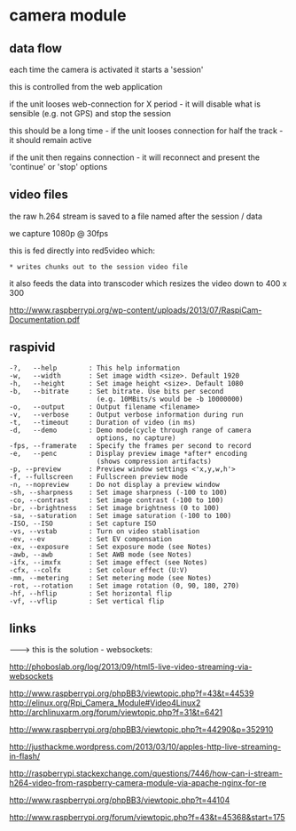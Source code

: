 # camera module

## data flow

each time the camera is activated it starts a 'session'

this is controlled from the web application

if the unit looses web-connection for X period - it will disable what is sensible (e.g. not GPS) and stop the session

this should be a long time - if the unit looses connection for half the track - it should remain active

if the unit then regains connection - it will reconnect and present the 'continue' or 'stop' options

## video files

the raw h.264 stream is saved to a file named after the session / data

we capture 1080p @ 30fps

this is fed directly into red5video which:

	* writes chunks out to the session video file
	

it also feeds the data into transcoder which resizes the video down to 400 x 300



http://www.raspberrypi.org/wp-content/uploads/2013/07/RaspiCam-Documentation.pdf

## raspivid 


```
-?,   --help        : This help information
-w,   --width       : Set image width <size>. Default 1920
-h,   --height      : Set image height <size>. Default 1080
-b,   --bitrate     : Set bitrate. Use bits per second
                      (e.g. 10MBits/s would be -b 10000000)
-o,   --output      : Output filename <filename>
-v,   --verbose     : Output verbose information during run
-t,   --timeout     : Duration of video (in ms)
-d,   --demo        : Demo mode(cycle through range of camera
                      options, no capture)
-fps, --framerate   : Specify the frames per second to record
-e,   --penc        : Display preview image *after* encoding
                      (shows compression artifacts)
-p, --preview       : Preview window settings <'x,y,w,h'>
-f, --fullscreen    : Fullscreen preview mode
-n, --nopreview     : Do not display a preview window
-sh, --sharpness    : Set image sharpness (-100 to 100)
-co, --contrast     : Set image contrast (-100 to 100)
-br, --brightness   : Set image brightness (0 to 100)
-sa, --saturation   : Set image saturation (-100 to 100)
-ISO, --ISO         : Set capture ISO
-vs, --vstab        : Turn on video stablisation
-ev, --ev           : Set EV compensation
-ex, --exposure     : Set exposure mode (see Notes)
-awb, --awb         : Set AWB mode (see Notes)
-ifx, --imxfx       : Set image effect (see Notes)
-cfx, --colfx       : Set colour effect (U:V)
-mm, --metering     : Set metering mode (see Notes)
-rot, --rotation    : Set image rotation (0, 90, 180, 270)
-hf, --hflip        : Set horizontal flip
-vf, --vflip        : Set vertical flip
```

## links

---> this is the solution - websockets:

http://phoboslab.org/log/2013/09/html5-live-video-streaming-via-websockets



http://www.raspberrypi.org/phpBB3/viewtopic.php?f=43&t=44539
http://elinux.org/Rpi_Camera_Module#Video4Linux2
http://archlinuxarm.org/forum/viewtopic.php?f=31&t=6421

http://www.raspberrypi.org/phpBB3/viewtopic.php?t=44290&p=352910

http://justhackme.wordpress.com/2013/03/10/apples-http-live-streaming-in-flash/

http://raspberrypi.stackexchange.com/questions/7446/how-can-i-stream-h264-video-from-raspberry-camera-module-via-apache-nginx-for-re

http://www.raspberrypi.org/phpBB3/viewtopic.php?t=44104

http://www.raspberrypi.org/forum/viewtopic.php?f=43&t=45368&start=175